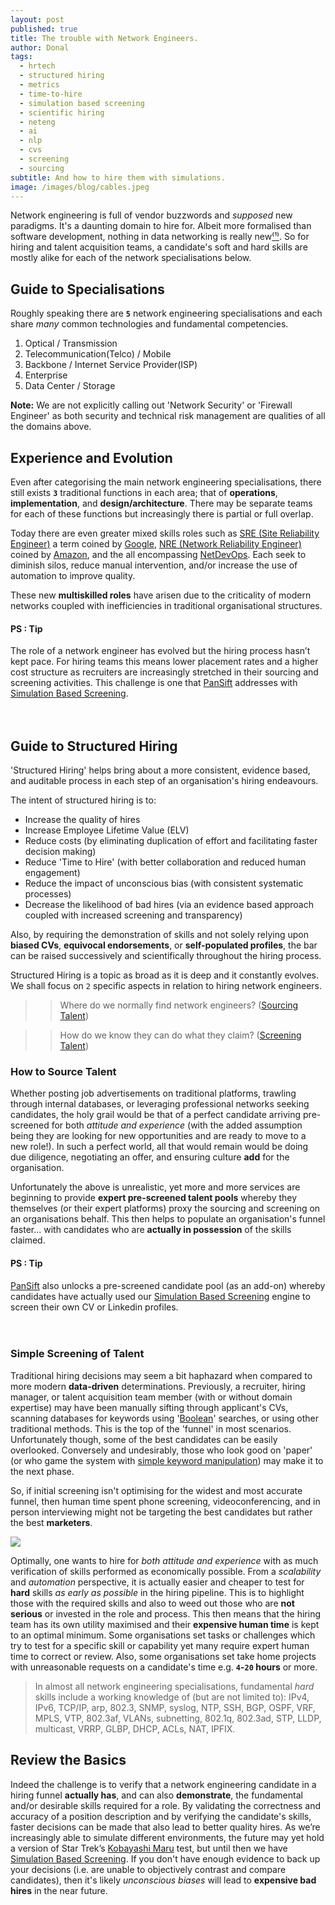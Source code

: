 ```yaml
---
layout: post
published: true
title: The trouble with Network Engineers.
author: Donal
tags:
  - hrtech
  - structured hiring
  - metrics
  - time-to-hire
  - simulation based screening
  - scientific hiring
  - neteng
  - ai
  - nlp
  - cvs
  - screening
  - sourcing
subtitle: And how to hire them with simulations.
image: /images/blog/cables.jpeg
---
```

Network engineering is full of vendor buzzwords and _supposed_ new paradigms. It's a daunting domain to hire for. Albeit more formalised than software development, nothing in data networking is really new[⁽¹⁾](https://tools.ietf.org/html/rfc1925). So for hiring and talent acquisition teams, a candidate's soft and hard skills are mostly alike for each of the network specialisations below.

## Guide to Specialisations
Roughly speaking there are **`5`** network engineering specialisations and each share _many_ common technologies and fundamental competencies.
1. Optical / Transmission
2. Telecommunication(Telco) / Mobile
3. Backbone / Internet Service Provider(ISP)
4. Enterprise
5. Data Center / Storage

**Note:** We are not explicitly calling out 'Network Security' or 'Firewall Engineer' as both security and technical risk management are qualities of all the domains above.

## Experience and Evolution
Even after categorising the main network engineering specialisations, there still exists **`3`** traditional functions in each area; that of **operations**, **implementation**, and **design/architecture**. There may be separate teams for each of these functions but increasingly there is partial or full overlap.

Today there are even greater mixed skills roles such as [SRE (Site Reliability Engineer)](https://landing.google.com/sre/book.html) a term coined by [Google](https://careers.google.com/), [NRE (Network Reliability Engineer)](https://www.amazon.jobs/en/search?base_query=Network+Reliability+Engineer) coined by [Amazon](https://www.amazon.jobs/), and the all encompassing [NetDevOps](https://cumulusnetworks.com/blog/netdevops-meaning/). Each seek to diminish silos, reduce manual intervention, and/or increase the use of automation to improve quality.

These new **multiskilled roles** have arisen due to the criticality of modern networks coupled with inefficiencies in traditional organisational structures. 

<div class="card">
  <h4 class="card-header"><b>PS : Tip</b></h4>
  <div class="card-body">The role of a network engineer has evolved but the hiring process hasn’t kept pace. For hiring teams this means lower placement rates and a higher cost structure as recruiters are increasingly stretched in their sourcing and screening activities. This challenge is one that <a href ="https://pansift.com/?utm_source=psblog&utm_medium=hyperlink&utm_campaign=launch&utm_content=sbs">PanSift</a> addresses with <a href ="https://pansift.com/?utm_source=psblog&utm_medium=hyperlink&utm_campaign=launch&utm_content=sbs">Simulation Based Screening</a>.
  </div>
</div>
<br>
<br> 

## Guide to Structured Hiring
'Structured Hiring' helps bring about a more consistent, evidence based, and auditable process in each step of an organisation's hiring endeavours. 

The intent of structured hiring is to:
* Increase the quality of hires
* Increase Employee Lifetime Value (ELV)
* Reduce costs (by eliminating duplication of effort and facilitating faster decision making)
* Reduce 'Time to Hire' (with better collaboration and reduced human engagement)
* Reduce the impact of unconscious bias (with consistent systematic processes)
* Decrease the likelihood of bad hires (via an evidence based approach coupled with increased screening and transparency)

Also, by requiring the demonstration of skills and not solely relying upon **biased CVs**, **equivocal endorsements**, or **self-populated profiles**, the bar can be raised successively and scientifically throughout the hiring process.

Structured Hiring is a topic as broad as it is deep and it constantly evolves. We shall focus on `2` specific aspects in relation to hiring network engineers.

>>  Where do we normally find network engineers? ([Sourcing Talent](#sourcing-talent))

>> How do we know they can do what they claim? ([Screening Talent](#screening-talent))  

### How to Source Talent
Whether posting job advertisements on traditional platforms, trawling through internal databases, or leveraging professional networks seeking candidates, the holy grail would be that of a perfect candidate arriving pre-screened for both _attitude and experience_ (with the added assumption being they are looking for new opportunities and are ready to move to a new role!). In such a perfect world, all that would remain would be doing due diligence, negotiating an offer, and ensuring culture **add** for the organisation.

Unfortunately the above is unrealistic, yet more and more services are beginning to provide **expert pre-screened talent pools** whereby they themselves (or their expert platforms) proxy the sourcing and screening on an organisations behalf. This then helps to populate an organisation's funnel faster... with candidates who are **actually in possession** of the skills claimed.

<div class="card">
  <h4 class="card-header"><b>PS : Tip</b></h4>
  <div class="card-body"><a href="https://pansift.com/?utm_source=psblog&utm_medium=hyperlink&utm_campaign=launch&utm_content=sbs">PanSift</a> also unlocks a pre-screened candidate pool (as an add-on) whereby candidates have actually used our <a href="https://pansift.com/?utm_source=psblog&utm_medium=hyperlink&utm_campaign=launch&utm_content=sbs">Simulation Based Screening</a> engine to screen their own CV or Linkedin profiles.</div>
</div> 
<br>
<br>
  
### Simple Screening of Talent
Traditional hiring decisions may seem a bit haphazard when compared to more modern **data-driven** determinations. Previously, a recruiter, hiring manager, or talent acquisition team member (with or without domain expertise) may have been manually sifting through applicant's CVs, scanning databases for keywords using '[Boolean](https://blog.pansift.com/2017-12-12-how-to-seo-hack-your-cv/)' searches, or using other traditional methods. This is the top of the 'funnel' in most scenarios. Unfortunately though, some of the best candidates can be easily overlooked. Conversely and undesirably, those who look good on 'paper' (or who game the system with [simple keyword manipulation](https://blog.pansift.com/2017-12-12-how-to-seo-hack-your-cv/)) may make it to the next phase. 

So, if initial screening isn't optimising for the widest and most accurate funnel, then human time spent phone screening, videoconferencing, and in person interviewing might not be targeting the best candidates but rather the best **marketers**.

<img src="/images/blog/time-to-hire-image-v7.png" class="w-100 mb-3">

Optimally, one wants to hire for _both attitude and experience_ with as much verification of skills performed as economically possible. From a _scalability_ and _automation_ perspective, it is actually easier and cheaper to test for **hard** skills _as early as possible_ in the hiring pipeline. This is to highlight those with the required skills and also to weed out those who are **not serious** or invested in the role and process. This then means that the hiring team has its own utility maximised and their **expensive human time** is kept to an optimal minimum. Some organisations set tasks or challenges which try to test for a specific skill or capability yet many require expert human time to correct or review. Also, some organisations set take home projects with unreasonable requests on a candidate's time e.g. **`4`-`20` hours** or more.

> In almost all network engineering specialisations, fundamental _hard_ skills include a working knowledge of (but are not limited to): IPv4, IPv6, TCP/IP, arp, 802.3, SNMP, syslog, NTP, SSH, BGP, OSPF, VRF, MPLS, VTP, 802.3af, VLANs, subnetting, 802.1q, 802.3ad, STP, LLDP, multicast, VRRP, GLBP, DHCP, ACLs, NAT, IPFIX.

## Review the Basics
Indeed the challenge is to verify that a network engineering candidate in a hiring funnel **actually has**, and can also **demonstrate**, the fundamental and/or desirable skills required for a role. By validating the correctness and accuracy of a position description and by verifying the candidate's skills, faster decisions can be made that also lead to better quality hires. As we’re increasingly able to simulate different environments, the future may yet hold a version of Star Trek’s [Kobayashi Maru](https://en.wikipedia.org/wiki/Kobayashi_Maru) test, but until then we have [Simulation Based Screening](https://try.pansift.com/?utm_source=psblog&utm_medium=hyperlink&utm_campaign=launch&utm_content=sbs). If you don't have enough evidence to back up your decisions (i.e. are unable to objectively contrast and compare candidates), then it's likely _unconscious biases_ will lead to **expensive bad hires** in the near future.
